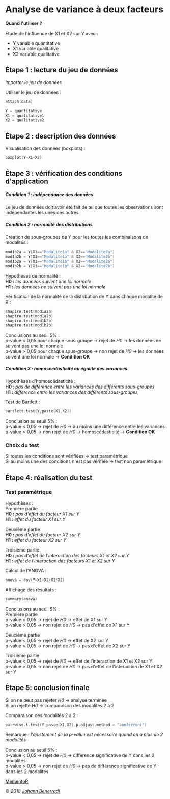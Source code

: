 # Analyse de variance à deux facteurs

**Quand l'utiliser ?**

Étude de l'influence de X1 et X2 sur Y avec :
- Y variable quantitative  
- X1 variable qualitative  
- X2 variable qualitative  


## Étape 1 : lecture du jeu de données
*Importer le jeu de données*

Utiliser le jeu de données :
```c
attach(data)
```
```c
Y = quantitative
X1 = qualitative1
X2 = qualitative2
```


## Étape 2 : description des données
Visualisation des données (boxplots) :
```c
boxplot(Y~X1+X2)
```


## Étape 3 : vérification des conditions d'application
##### Condition 1 : indépendance des données
Le jeu de données doit avoir été fait de tel que toutes les observations sont indépendantes les unes des autres

##### Condition 2 : normalité des distributions
Création de sous-groupes de Y pour les toutes les combinaisons de modalités :
```c
mod1a2a = Y[X1=="Modalite1a" & X2=="Modalite2a"]
mod1a2b = Y[X1=="Modalite1a" & X2=="Modalite2b"]
mod1b2a = Y[X1=="Modalite1b" & X2=="Modalite2a"]
mod1b2b = Y[X1=="Modalite1b" & X2=="Modalite2b"]
```

Hypothèses de normalité :  
**H0 :** *les données suivent une loi normale*  
**H1 :** *les données ne suivent pas une loi normale*  

Vérification de la normalité de la distribution de Y dans chaque modalité de X :
```c
shapiro.test(mod1a2a)
shapiro.test(mod1a2b)
shapiro.test(mod1b2a)
shapiro.test(mod1b2b)
```
Conclusions au seuil 5% :  
p-value < 0,05 pour chaque sous-groupe → rejet de *H0* → les données ne suivent pas une loi normale  
p-value > 0,05 pour chaque sous-groupe → non rejet de *H0* → les données suivent une loi normale → **Condition OK**

##### Condition 3 : homoscédasticité ou égalité des variances
Hypothèses d'homoscédasticité :  
**H0 :** *pas de différence entre les variances des différents sous-groupes*  
**H1 :** *différence entre les variances des différents sous-groupes*  

Test de Bartlett :
```c
bartlett.test(Y,paste(X1,X2))
```
Conclusion au seuil 5% :  
p-value < 0,05 → rejet de *H0* → au moins une différence entre les variances  
p-value > 0,05 → non rejet de *H0* → homoscédasticité → **Condition OK**


### Choix du test
Si toutes les conditions sont vérifiées → test paramétrique  
Si au moins une des conditions n'est pas vérifiée → test non paramétrique


## Étape 4: réalisation du test
### Test paramétrique
Hypothèses :  
Première partie  
**H0 :** *pas d'effet du facteur X1 sur Y*  
**H1 :** *effet du facteur X1 sur Y*  

Deuxième partie  
**H0 :** *pas d'effet du facteur X2 sur Y*  
**H1 :** *effet du facteur X2 sur Y*  

Troisième partie  
**H0 :** *pas d'effet de l'interaction des facteurs X1 et X2 sur Y*  
**H1 :** *effet de l'interaction des facteurs X1 et X2 sur Y*  

Calcul de l'ANOVA :
```c
anova = aov(Y~X1+X2+X1*X2)
```

Affichage des résultats :
```c
summary(anova)
```
Conclusions au seuil 5% :  
Première partie  
p-value < 0,05 → rejet de *H0* → effet de X1 sur Y  
p-value > 0,05 → non rejet de *H0* → pas d'effet de X1 sur Y  

Deuxième partie  
p-value < 0,05 → rejet de *H0* → effet de X2 sur Y  
p-value > 0,05 → non rejet de *H0* → pas d'effet de X2 sur Y  

Troisième partie  
p-value < 0,05 → rejet de *H0* → effet de l'interaction de X1 et X2 sur Y  
p-value > 0,05 → non rejet de *H0* → pas d'effet de l'interaction de X1 et X2 sur Y  


## Étape 5: conclusion finale
Si on ne peut pas rejeter *H0* → analyse terminée  
Si on rejette *H0* → comparaison des modalités 2 à 2  

Comparaison des modalités 2 à 2 :
```c
pairwise.t.test(Y,paste(X1,X2),p.adjust.method = "bonferroni")
```
Remarque : *l'ajustement de la p-value est nécessaire quand on a plus de 2 modalités*

Conclusion au seuil 5% :  
p-value < 0,05 → rejet de *H0* → différence significative de Y dans les 2 modalités  
p-value > 0,05 → non rejet de *H0* → pas de différence significative de Y dans les 2 modalités  


[MementoR](https://github.com/HanBnrd/MementoR)

&copy; *2018* [*Johann Benerradi*](https://github.com/HanBnrd)
